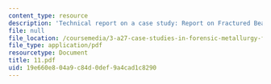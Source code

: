 ```yaml
---
content_type: resource
description: 'Technical report on a case study: Report on Fractured Bead in Tire.'
file: null
file_location: /coursemedia/3-a27-case-studies-in-forensic-metallurgy-fall-2007/19e660e804a9c84d0def9a4cad1c8290_11.pdf
file_type: application/pdf
resourcetype: Document
title: 11.pdf
uid: 19e660e8-04a9-c84d-0def-9a4cad1c8290
---
```

